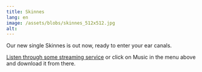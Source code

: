 ```yaml
---
title: Skinnes
lang: en
image: /assets/blobs/skinnes_512x512.jpg
alt:
---
```


Our new single Skinnes is out now, ready to enter your ear canals.

[Listen through some streaming service](https://RecordU.lnk.to/2BswO0) or click on Music in the menu above and download it from there.
